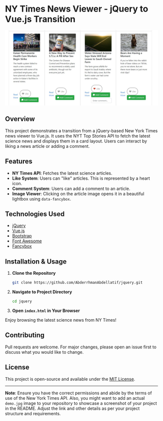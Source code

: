 # NY Times News Viewer - jQuery to Vue.js Transition

![Demo Image](https://github.com/AbderrhmanAbdellatif/jquery/blob/master/WhatsApp%20Image%202023-10-04%20at%2017.29.25.jpeg) 

## Overview

This project demonstrates a transition from a jQuery-based New York Times news viewer to Vue.js. It uses the NYT Top Stories API to fetch the latest science news and displays them in a card layout. Users can interact by liking a news article or adding a comment.

## Features

- **NY Times API**: Fetches the latest science articles.
- **Like System**: Users can "like" articles. This is represented by a heart icon.
- **Comment System**: Users can add a comment to an article.
- **Image Viewer**: Clicking on the article image opens it in a beautiful lightbox using `data-fancybox`.

## Technologies Used

- [jQuery](https://jquery.com/)
- [Vue.js](https://vuejs.org/)
- [Bootstrap](https://getbootstrap.com/)
- [Font Awesome](https://fontawesome.com/)
- [Fancybox](https://fancyapps.com/fancybox/3/)

## Installation & Usage

1. **Clone the Repository**
   ```bash
   git clone https://github.com/AbderrhmanAbdellatif/jquery.git
   ```

2. **Navigate to Project Directory**
   ```bash
   cd jquery
   ```

3. **Open `index.html` in Your Browser**

Enjoy browsing the latest science news from NY Times!

## Contributing

Pull requests are welcome. For major changes, please open an issue first to discuss what you would like to change.

## License

This project is open-source and available under the [MIT License](LICENSE).

---

**Note**: Ensure you have the correct permissions and abide by the terms of use of the New York Times API. Also, you might want to add an actual `demo.jpg` image to your repository to showcase a screenshot of your project in the README. Adjust the link and other details as per your project structure and requirements.
